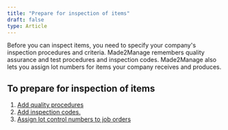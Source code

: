 ```yaml
---
title: "Prepare for inspection of items"
draft: false
type: Article 
---
```


Before you can inspect items, you need to specify your company's inspection procedures and criteria. Made2Manage remembers quality assurance and test procedures and inspection codes. Made2Manage also lets you assign lot numbers for items your company receives and produces.

## To prepare for inspection of items

1.  [Add quality procedures](add-change-or-remove-a-quality-procedure.md)
2.  [Add inspection codes.](add-an-inspection-code.md) 
3.  [Assign lot control numbers to job orders](assign-a-lot-number-to-a-job-order.md)